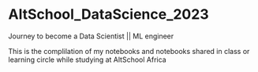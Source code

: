 # AltSchool_DataScience_2023
Journey to become a Data Scientist || ML engineer

This is the complilation of my notebooks and notebooks shared in class or learning circle while studying at AltSchool Africa
